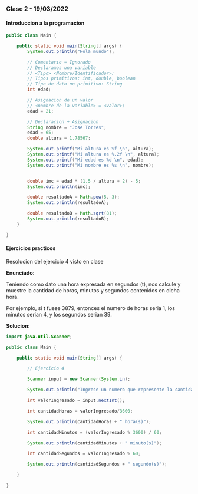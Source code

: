 ### Clase 2 - 19/03/2022



#### Introduccion a la programacion

```java
public class Main {

    public static void main(String[] args) {
        System.out.println("Hola mundo");

        // Comentario = Ignorado
        // Declaramos una variable
        // <Tipo> <Nombre/Identificador>;
        // Tipos primitivos: int, double, boolean
        // Tipo de dato no primitivo: String
        int edad;

        // Asignacion de un valor
        // <nombre de la variable> = <valor>;
        edad = 21;

        // Declaracion + Asignacion
        String nombre = "Jose Torres";
        edad = 65;
        double altura = 1.78567;

        System.out.printf("Mi altura es %f \n", altura);
        System.out.printf("Mi altura es %.2f \n", altura);
        System.out.printf("Mi edad es %d \n", edad);
        System.out.printf("Mi nombre es %s \n", nombre);


        double imc = edad * (1.5 / altura + 2) - 5;
        System.out.println(imc);

        double resultadoA = Math.pow(5, 3);
        System.out.println(resultadoA);

        double resultadoB = Math.sqrt(81);
        System.out.println(resultadoB);
    }

}

```



#### Ejercicios practicos

Resolucion del ejercicio 4 visto en clase

**Enunciado:**

Teniendo como dato una hora expresada en segundos (t), nos calcule y muestre la cantidad de horas, minutos y segundos contenidos en dicha hora.

Por ejemplo, si t fuese 3879, entonces el numero de horas seria 1, los minutos serian 4, y los segundos serian 39.

**Solucion:** 

```java
import java.util.Scanner;

public class Main {

    public static void main(String[] args) {

        // Ejercicio 4

        Scanner input = new Scanner(System.in);

        System.out.println("Ingrese un numero que represente la cantidad de segundos totales:");

        int valorIngresado = input.nextInt();

        int cantidadHoras = valorIngresado/3600;

        System.out.println(cantidadHoras + " hora(s)");

        int cantidadMinutos = (valorIngresado % 3600) / 60;

        System.out.println(cantidadMinutos + " minuto(s)");

        int cantidadSegundos = valorIngresado % 60;

        System.out.println(cantidadSegundos + " segundo(s)");

    }

}

```

